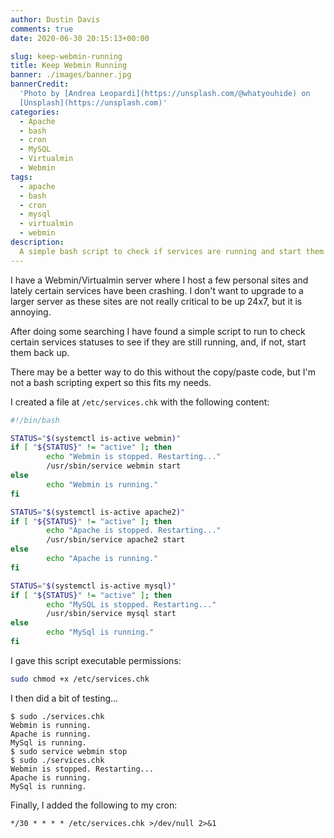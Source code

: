 ```yaml
---
author: Dustin Davis
comments: true
date: 2020-06-30 20:15:13+00:00

slug: keep-webmin-running
title: Keep Webmin Running
banner: ./images/banner.jpg
bannerCredit:
  'Photo by [Andrea Leopardi](https://unsplash.com/@whatyouhide) on
  [Unsplash](https://unsplash.com)'
categories:
  - Apache
  - bash
  - cron
  - MySQL
  - Virtualmin
  - Webmin
tags:
  - apache
  - bash
  - cron
  - mysql
  - virtualmin
  - webmin
description:
  A simple bash script to check if services are running and start them if not.
---
```


I have a Webmin/Virtualmin server where I host a few personal sites and lately
certain services have been crashing. I don't want to upgrade to a larger server
as these sites are not really critical to be up 24x7, but it is annoying.

After doing some searching I have found a simple script to run to check certain
services statuses to see if they are still running, and, if not, start them back
up.

There may be a better way to do this without the copy/paste code, but I'm not a
bash scripting expert so this fits my needs.

I created a file at `/etc/services.chk` with the following content:

```bash
#!/bin/bash

STATUS="$(systemctl is-active webmin)"
if [ "${STATUS}" != "active" ]; then
        echo "Webmin is stopped. Restarting..."
        /usr/sbin/service webmin start
else
        echo "Webmin is running."
fi

STATUS="$(systemctl is-active apache2)"
if [ "${STATUS}" != "active" ]; then
        echo "Apache is stopped. Restarting..."
        /usr/sbin/service apache2 start
else
        echo "Apache is running."
fi

STATUS="$(systemctl is-active mysql)"
if [ "${STATUS}" != "active" ]; then
        echo "MySQL is stopped. Restarting..."
        /usr/sbin/service mysql start
else
        echo "MySql is running."
fi
```

I gave this script executable permissions:

```bash
sudo chmod +x /etc/services.chk
```

I then did a bit of testing...

```
$ sudo ./services.chk
Webmin is running.
Apache is running.
MySql is running.
$ sudo service webmin stop
$ sudo ./services.chk
Webmin is stopped. Restarting...
Apache is running.
MySql is running.
```

Finally, I added the following to my cron:

```crontab
*/30 * * * * /etc/services.chk >/dev/null 2>&1
```
